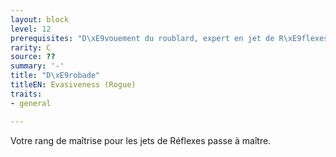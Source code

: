 ```yaml
---
layout: block
level: 12
prerequisites: "D\xE9vouement du roublard, expert en jet de R\xE9flexes"
rarity: C
source: ??
summary: '-'
title: "D\xE9robade"
titleEN: Evasiveness (Rogue)
traits:
- general

---
```


<p>Votre rang de maîtrise pour les jets de Réflexes passe à maître.</p>